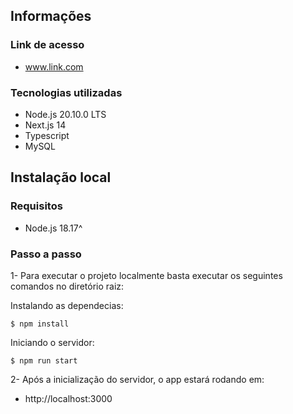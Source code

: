 ## Informações
### Link de acesso
- www.link.com
### Tecnologias utilizadas
- Node.js 20.10.0 LTS
- Next.js 14
- Typescript
- MySQL

## Instalação local
### Requisitos
- Node.js 18.17^

### Passo a passo
1- Para executar o projeto localmente basta executar os seguintes comandos no diretório raiz:

Instalando as dependecias: 
```
$ npm install
```

Iniciando o servidor:
```
$ npm run start
```

2- Após a inicialização do servidor, o app estará rodando em: 
- http://localhost:3000
